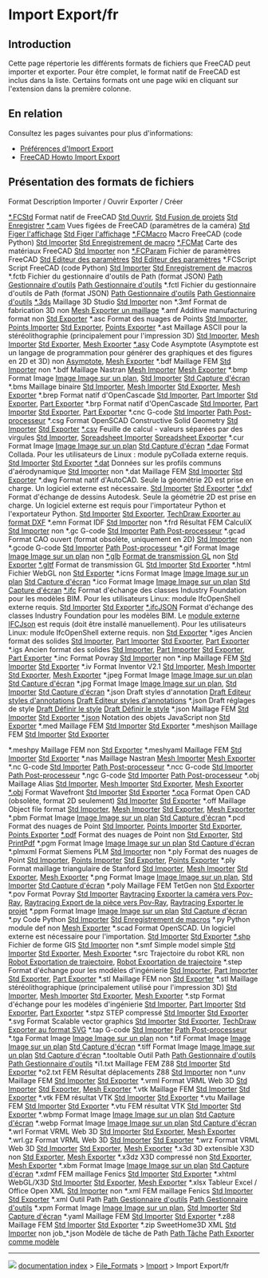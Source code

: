 # Import Export/fr
## Introduction

Cette page répertorie les différents formats de fichiers que FreeCAD peut importer et exporter. Pour être complet, le format natif de FreeCAD est inclus dans la liste. Certains formats ont une page wiki en cliquant sur l\'extension dans la première colonne.

## En relation 

Consultez les pages suivantes pour plus d\'informations:

-   [Préférences d\'Import Export](Import_Export_Preferences/fr.md)
-   [FreeCAD Howto Import Export](FreeCAD_Howto_Import_Export.md)

## Présentation des formats de fichiers 

  Format                                         Description                                                                                                                                                                                                                                                    Importer / Ouvrir                                                                                           Exporter / Créer
     
  [\*.FCStd](File_Format_FCStd/fr.md)    Format natif de FreeCAD                                                                                                                                                                                                                                        [Std Ouvrir](Std_Open/fr.md), [Std Fusion de projets](Std_MergeProjects/fr.md)              [Std Enregistrer](Std_Save/fr.md)
  [\*.cam](Std_FreezeViews/fr.md)        Vues figées de FreeCAD (paramètres de la caméra)                                                                                                                                                                                                               [Std Figer l\'affichage](Std_FreezeViews/fr.md)                                                     [Std Figer l\'affichage](Std_FreezeViews/fr.md)
  [\*.FCMacro](Macros/fr.md)             Macro FreeCAD (code Python)                                                                                                                                                                                                                                    [Std Importer](Std_Import/fr.md)                                                                    [Std Enregistrement de macro](Std_DlgMacroRecord/fr.md)
  [\*.FCMat](Material.md)                Carte des matériaux FreeCAD                                                                                                                                                                                                                                    [Std Importer](Std_Import/fr.md)                                                                    non
  [\*.FCParam](Std_DlgParameter/fr.md)   Fichier de paramètres FreeCAD                                                                                                                                                                                                                                  [Std Editeur des paramètres](Std_DlgParameter/fr.md)                                                [Std Editeur des paramètres](Std_DlgParameter/fr.md)
  \*.FCScript                                    Script FreeCAD (code Python)                                                                                                                                                                                                                                   [Std Importer](Std_Import/fr.md)                                                                    [Std Enregistrement de macros](Std_DlgMacroRecord/fr.md)
  \*.fctb                                        Fichier du gestionnaire d\'outils de Path (format JSON)                                                                                                                                                                                                        [Path Gestionnaire d\'outils](Path_ToolBitLibraryOpen/fr.md)                                        [Path Gestionnaire d\'outils](Path_ToolBitLibraryOpen/fr.md)
  \*.fctl                                        Fichier du gestionnaire d\'outils de Path (format JSON)                                                                                                                                                                                                        [Path Gestionnaire d\'outils](Path_ToolBitLibraryOpen/fr.md)                                        [Path Gestionnaire d\'outils](Path_ToolBitLibraryOpen/fr.md)
  [\*.3ds](Arch_3DS/fr.md)               Maillage 3D Studio                                                                                                                                                                                                                                             [Std Importer](Std_Import/fr.md)                                                                    non
  \*.3mf                                         Format de fabrication 3D                                                                                                                                                                                                                                       non                                                                                                         [Mesh Exporter un maillage](Mesh_Export/fr.md)
  \*.amf                                         Additive manufacturing format                                                                                                                                                                                                                                  non                                                                                                         [Std Exporter](Std_Export/fr.md)
  \*.asc                                         Format des nuages de Points                                                                                                                                                                                                                                    [Std Importer](Std_Import/fr.md), [Points Importer](Points_Import/fr.md)                    [Std Exporter](Std_Export/fr.md), [Points Exporter](Points_Export/fr.md)
  \*.ast                                         Maillage ASCII pour la stéréolithographie (principalement pour l\'impression 3D)                                                                                                                                                                               [Std Importer](Std_Import/fr.md), [Mesh Importer](Mesh_Import/fr.md)                        [Std Exporter](Std_Export/fr.md), [Mesh Exporter](Mesh_Export/fr.md)
  [\*.asy](Asymptote/fr.md)              Code Asymptote (Asymptote est un langage de programmation pour générer des graphiques et des figures en 2D et 3D)                                                                                                                                              non                                                                                                         [Asymptote](Asymptote/fr.md), [Mesh Exporter](Mesh_Export/fr.md)
  \*.bdf                                         Maillage FEM                                                                                                                                                                                                                                                   [Std Importer](Std_Import/fr.md)                                                                    non
  \*.bdf                                         Maillage Nastran                                                                                                                                                                                                                                               [Mesh Importer](Mesh_Import/fr.md)                                                                  [Mesh Exporter](Mesh_Export/fr.md)
  \*.bmp                                         Format Image                                                                                                                                                                                                                                                   [Image Image sur un plan](Image_CreateImagePlane/fr.md), [Std Importer](Std_Import/fr.md)   [Std Capture d\'écran](Std_ViewScreenShot/fr.md)
  \*.bms                                         Maillage binaire                                                                                                                                                                                                                                               [Std Importer](Std_Import/fr.md), [Mesh Importer](Mesh_Import/fr.md)                        [Std Exporter](Std_Export/fr.md), [Mesh Exporter](Mesh_Export/fr.md)
  \*.brep                                        Format natif d\'OpenCascade                                                                                                                                                                                                                                    [Std Importer](Std_Import/fr.md), [Part Importer](Part_Import/fr.md)                        [Std Exporter](Std_Export/fr.md), [Part Exporter](Part_Export/fr.md)
  \*.brp                                         Format natif d\'OpenCascade                                                                                                                                                                                                                                    [Std Importer](Std_Import/fr.md), [Part Importer](Part_Import/fr.md)                        [Std Exporter](Std_Export/fr.md), [Part Exporter](Part_Export.md)
  \*.cnc                                         G-code                                                                                                                                                                                                                                                         [Std Importer](Std_Import/fr.md)                                                                    [Path Post-processeur](Path_Post/fr.md)
  \*.csg                                         Format OpenSCAD Constructive Solid Geometry                                                                                                                                                                                                                    [Std Importer](Std_Import/fr.md)                                                                    [Std Exporter](Std_Export/fr.md)
  [\*.csv](Spreadsheet_CSV/fr.md)        Feuille de calcul - valeurs séparées par des virgules                                                                                                                                                                                                          [Std Importer](Std_Import/fr.md), [Spreadsheet Importer](Spreadsheet_Import/fr.md)          [Spreadsheet Exporter](Spreadsheet_Export/fr.md)
  \*.cur                                         Format Image                                                                                                                                                                                                                                                   [Image Image sur un plan](Image_CreateImagePlane/fr.md)                                             [Std Capture d\'écran](Std_ViewScreenShot/fr.md)
  [\*.dae](Arch_DAE/fr.md)               Format Collada. Pour les utilisateurs de Linux : module pyCollada externe requis.                                                                                                                                                                              [Std Importer](Std_Import/fr.md)                                                                    [Std Exporter](Std_Export/fr.md)
  [\*.dat](Draft_DAT/fr.md)              Données sur les profils communs d\'aérodynamique                                                                                                                                                                                                               [Std Importer](Std_Import/fr.md)                                                                    non
  \*.dat                                         Maillage FEM                                                                                                                                                                                                                                                   [Std Importer](Std_Import/fr.md)                                                                    [Std Exporter](Std_Export/fr.md)
  \*.dwg                                         Format natif d\'AutoCAD. Seule la géométrie 2D est prise en charge. Un logiciel externe est nécessaire.                                                                                                                                                        [Std Importer](Std_Import/fr.md)                                                                    [Std Exporter](Std_Export/fr.md)
  [\*.dxf](Draft_DXF/fr.md)              Format d\'échange de dessins Autodesk. Seule la géométrie 2D est prise en charge. Un logiciel externe est requis pour l\'importateur Python et l\'exportateur Python.                                                                                          [Std Importer](Std_Import/fr.md)                                                                    [Std Exporter](Std_Export/fr.md), [TechDraw Exporter au format DXF](TechDraw_ExportPageDXF/fr.md)
  \*.emn                                         Format IDF                                                                                                                                                                                                                                                     [Std Importer](Std_Import/fr.md)                                                                    non
  \*.frd                                         Résultat FEM CalculiX                                                                                                                                                                                                                                          [Std Importer](Std_Import/fr.md)                                                                    non
  \*.gc                                          G-code                                                                                                                                                                                                                                                         [Std Importer](Std_Import/fr.md)                                                                    [Path Post-processeur](Path_Post/fr.md)
  \*.gcad                                        Format CAO ouvert (format obsolète, uniquement en 2D)                                                                                                                                                                                                          [Std Importer](Std_Import/fr.md)                                                                    non
  \*.gcode                                       G-code                                                                                                                                                                                                                                                         [Std Importer](Std_Import/fr.md)                                                                    [Path Post-processeur](Path_Post/fr.md)
  \*.gif                                         Format Image                                                                                                                                                                                                                                                   [Image Image sur un plan](Image_CreateImagePlane/fr.md)                                             non
  [\*.glb](glTF/fr.md)                   [Format de transmission GL](https://fr.wikipedia.org/wiki/GlTF)                                                                                                                                                                                                non                                                                                                         [Std Exporter](Std_Export/fr.md)
  [\*.gltf](glTF/fr.md)                  Format de transmission GL                                                                                                                                                                                                                                      [Std Importer](Std_Import/fr.md)                                                                    [Std Exporter](Std_Export/fr.md)
  \*.html                                        Fichier WebGL                                                                                                                                                                                                                                                  non                                                                                                         [Std Exporter](Std_Export/fr.md)
  \*.icns                                        Format Image                                                                                                                                                                                                                                                   [Image Image sur un plan](Image_CreateImagePlane/fr.md)                                             [Std Capture d\'écran](Std_ViewScreenShot/fr.md)
  \*.ico                                         Format Image                                                                                                                                                                                                                                                   [Image Image sur un plan](Image_CreateImagePlane/fr.md)                                             [Std Capture d\'écran](Std_ViewScreenShot/fr.md)
  [\*.ifc](Arch_IFC/fr.md)               Format d\'échange des classes Industry Foundation pour les modèles BIM. Pour les utilisateurs Linux: module IfcOpenShell externe requis.                                                                                                                       [Std Importer](Std_Import/fr.md)                                                                    [Std Exporter](Std_Export/fr.md)
  [\*.ifcJSON](Arch_IFC/fr.md)           Format d\'échange des classes Industry Foundation pour les modèles BIM. Le [module externe IFCJson](https://github.com/buildingSMART/ifcJSON) est requis (doit être installé manuellement). Pour les utilisateurs Linux: module IfcOpenShell externe requis.   non                                                                                                         [Std Exporter](Std_Export/fr.md)
  \*.iges                                        Ancien format des solides                                                                                                                                                                                                                                      [Std Importer](Std_Import/fr.md), [Part Importer](Part_Import/fr.md)                        [Std Exporter](Std_Export/fr.md), [Part Exporter](Part_Export/fr.md)
  \*.igs                                         Ancien format des solides                                                                                                                                                                                                                                      [Std Importer](Std_Import/fr.md), [Part Importer](Part_Import/fr.md)                        [Std Exporter](Std_Export/fr.md), [Part Exporter](Part_Export/fr.md)
  \*.inc                                         Format Povray                                                                                                                                                                                                                                                  [Std Importer](Std_Import/fr.md)                                                                    non
  \*.inp                                         Maillage FEM                                                                                                                                                                                                                                                   [Std Importer](Std_Import/fr.md)                                                                    [Std Exporter](Std_Export/fr.md)
  \*.iv                                          Format Inventor V2.1                                                                                                                                                                                                                                           [Std Importer](Std_Import/fr.md), [Mesh Importer](Mesh_Import/fr.md)                        [Std Exporter](Std_Export/fr.md), [Mesh Exporter](Mesh_Export/fr.md)
  \*.jpeg                                        Format Image                                                                                                                                                                                                                                                   [Image Image sur un plan](Image_CreateImagePlane/fr.md)                                             [Std Capture d\'écran](Std_ViewScreenShot/fr.md)
  \*.jpg                                         Format Image                                                                                                                                                                                                                                                   [Image Image sur un plan](Image_CreateImagePlane/fr.md), [Std Importer](Std_Import/fr.md)   [Std Capture d\'écran](Std_ViewScreenShot/fr.md)
  \*.json                                        Draft styles d\'annotation                                                                                                                                                                                                                                     [Draft Editeur styles d\'annotations](Draft_AnnotationStyleEditor/fr.md)                            [Draft Editeur styles d\'annotations](Draft_AnnotationStyleEditor/fr.md)
  \*.json                                        Draft réglages de style                                                                                                                                                                                                                                        [Draft Définir le style](Draft_SetStyle/fr.md)                                                      [Draft Définir le style](Draft_SetStyle/fr.md)
  \*.json                                        Maillage FEM                                                                                                                                                                                                                                                   [Std Importer](Std_Import/fr.md)                                                                    [Std Exporter](Std_Export/fr.md)
  [\*.json](Arch_JSON/fr.md)             Notation des objets JavaScript                                                                                                                                                                                                                                 non                                                                                                         [Std Exporter](Std_Export/fr.md)
  \*.med                                         Maillage FEM                                                                                                                                                                                                                                                   [Std Importer](Std_Import/fr.md)                                                                    [Std Exporter](Std_Export/fr.md)
  \*.meshjson                                    Maillage FEM                                                                                                                                                                                                                                                   [Std Importer](Std_Import/fr.md)                                                                    [Std Exporter](Std_Export/fr.md)
                                                                                                                                                                                                                                                                                                                                                                                                                            
  \*.meshpy                                      Maillage FEM                                                                                                                                                                                                                                                   non                                                                                                         [Std Exporter](Std_Export/fr.md)
  \*.meshyaml                                    Maillage FEM                                                                                                                                                                                                                                                   [Std Importer](Std_Import/fr.md)                                                                    [Std Exporter](Std_Export/fr.md)
  \*.nas                                         Maillage Nastran                                                                                                                                                                                                                                               [Mesh Importer](Mesh_Import/fr.md)                                                                  [Mesh Exporter](Mesh_Export/fr.md)
  \*.nc                                          G-code                                                                                                                                                                                                                                                         [Std Importer](Std_Import/fr.md)                                                                    [Path Post-processeur](Path_Post/fr.md)
  \*.ncc                                         G-code                                                                                                                                                                                                                                                         [Std Importer](Std_Import/fr.md)                                                                    [Path Post-processeur](Path_Post/fr.md)
  \*.ngc                                         G-code                                                                                                                                                                                                                                                         [Std Importer](Std_Import/fr.md)                                                                    [Path Post-processeur](Path_Post/fr.md)
  \*.obj                                         Maillage Alias                                                                                                                                                                                                                                                 [Std Importer](Std_Import/fr.md), [Mesh Importer](Mesh_Import/fr.md)                        [Std Exporter](Std_Export/fr.md), [Mesh Exporter](Mesh_Export/fr.md)
  [\*.obj](Arch_OBJ/fr.md)               Format Wavefront                                                                                                                                                                                                                                               [Std Importer](Std_Import/fr.md)                                                                    [Std Exporter](Std_Export/fr.md)
  [\*.oca](Draft_OCA/fr.md)              Format Open CAD (obsolète, format 2D seulement)                                                                                                                                                                                                                [Std Importer](Std_Import/fr.md)                                                                    [Std Exporter](Std_Export/fr.md)
  \*.off                                         Maillage Object file format                                                                                                                                                                                                                                    [Std Importer](Std_Import/fr.md), [Mesh Importer](Mesh_Import/fr.md)                        [Std Exporter](Std_Export/fr.md), [Mesh Exporter](Mesh_Export/fr.md)
  \*.pbm                                         Format Image                                                                                                                                                                                                                                                   [Image Image sur un plan](Image_CreateImagePlane/fr.md)                                             [Std Capture d\'écran](Std_ViewScreenShot/fr.md)
  \*.pcd                                         Format des nuages de Point                                                                                                                                                                                                                                     [Std Importer](Std_Import/fr.md), [Points Importer](Points_Import/fr.md)                    [Std Exporter](Std_Export/fr.md), [Points Exporter](Points_Export/fr.md)
  [\*.pdf](PDF/fr.md)                    Format des nuages de Point                                                                                                                                                                                                                                     non                                                                                                         [Std Exporter](Std_Export/fr.md), [Std PrintPdf](Std_PrintPdf/fr.md)
  \*.pgm                                         Format Image                                                                                                                                                                                                                                                   [Image Image sur un plan](Image_CreateImagePlane/fr.md)                                             [Std Capture d\'écran](Std_ViewScreenShot/fr.md)
  \*.plmxml                                      Format Siemens PLM                                                                                                                                                                                                                                             [Std Importer](Std_Import/fr.md)                                                                    non
  \*.ply                                         Format des nuages de Point                                                                                                                                                                                                                                     [Std Importer](Std_Import/fr.md), [Points Importer](Points_Import/fr.md)                    [Std Exporter](Std_Export/fr.md), [Points Exporter](Points_Export/fr.md)
  \*.ply                                         Format maillage triangulaire de Stanford                                                                                                                                                                                                                       [Std Importer](Std_Import/fr.md), [Mesh Importer](Mesh_Import/fr.md)                        [Std Exporter](Std_Export/fr.md), [Mesh Exporter](Mesh_Export/fr.md)
  \*.png                                         Format Image                                                                                                                                                                                                                                                   [Image Image sur un plan](Image_CreateImagePlane/fr.md), [Std Importer](Std_Import/fr.md)   [Std Capture d\'écran](Std_ViewScreenShot/fr.md)
  \*.poly                                        Maillage FEM TetGen                                                                                                                                                                                                                                            non                                                                                                         [Std Exporter](Std_Export/fr.md)
  \*.pov                                         Format Povray                                                                                                                                                                                                                                                  [Std Importer](Std_Import/fr.md)                                                                    [Raytracing Exporter la caméra vers Pov-Ray](Raytracing_WriteCamera/fr.md), [Raytracing Export de la pièce vers Pov-Ray](Raytracing_WritePart/fr.md), [Raytracing Exporter le projet](Raytracing_WriteView/fr.md)
  \*.ppm                                         Format Image                                                                                                                                                                                                                                                   [Image Image sur un plan](Image_CreateImagePlane/fr.md)                                             [Std Capture d\'écran](Std_ViewScreenShot/fr.md)
  \*.py                                          Code Python                                                                                                                                                                                                                                                    [Std Importer](Std_Import/fr.md)                                                                    [Std Enregistrement de macros](Std_DlgMacroRecord/fr.md)
  \*.py                                          Python module def                                                                                                                                                                                                                                              non                                                                                                         [Mesh Exporter](Mesh_Export/fr.md)
  \*.scad                                        Format OpenSCAD. Un logiciel externe est nécessaire pour l\'importation.                                                                                                                                                                                       [Std Importer](Std_Import/fr.md)                                                                    [Std Exporter](Std_Export/fr.md)
  [\*.shp](Arch_SHP/fr.md)               Fichier de forme GIS                                                                                                                                                                                                                                           [Std Importer](Std_Import/fr.md)                                                                    non
  \*.smf                                         Simple model simple                                                                                                                                                                                                                                            [Std Importer](Std_Import/fr.md)                                                                    [Std Exporter](Std_Export/fr.md), [Mesh Exporter](Mesh_Export/fr.md)
  \*.src                                         Trajectoire du robot KRL                                                                                                                                                                                                                                       non                                                                                                         [Robot Exportation de trajectoire](Robot_Export/fr.md), [Robot Exportation de trajectoire](Robot_Export/fr.md)
  \*.step                                        Format d\'échange pour les modèles d\'ingénierie                                                                                                                                                                                                               [Std Importer](Std_Import/fr.md), [Part Importer](Part_Import/fr.md)                        [Std Exporter](Std_Export/fr.md), [Part Exporter](Part_Export/fr.md)
  \*.stl                                         Maillage FEM                                                                                                                                                                                                                                                   non                                                                                                         [Std Exporter](Std_Export/fr.md)
  \*.stl                                         Maillage stéréolithographique (principalement utilisé pour l\'impression 3D)                                                                                                                                                                                   [Std Importer](Std_Import/fr.md), [Mesh Importer](Mesh_Import/fr.md)                        [Std Exporter](Std_Export/fr.md), [Mesh Exporter](Mesh_Export/fr.md)
  \*.stp                                         Format d\'échange pour les modèles d\'ingénierie                                                                                                                                                                                                               [Std Importer](Std_Import/fr.md), [Part Importer](Part_Import/fr.md)                        [Std Exporter](Std_Export/fr.md), [Part Exporter](Part_Export/fr.md)
  \*.stpz                                        STEP compressé                                                                                                                                                                                                                                                 [Std Importer](Std_Import/fr.md)                                                                    [Std Exporter](Std_Export/fr.md)
  \*.svg                                         Format Scalable vector graphics                                                                                                                                                                                                                                [Std Importer](Std_Import/fr.md)                                                                    [Std Exporter](Std_Export/fr.md), [TechDraw Exporter au format SVG](TechDraw_ExportPageSVG/fr.md)
  \*.tap                                         G-code                                                                                                                                                                                                                                                         [Std Importer](Std_Import/fr.md)                                                                    [Path Post-processeur](Path_Post/fr.md)
  \*.tga                                         Format Image                                                                                                                                                                                                                                                   [Image Image sur un plan](Image_CreateImagePlane/fr.md)                                             non
  \*.tif                                         Format Image                                                                                                                                                                                                                                                   [Image Image sur un plan](Image_CreateImagePlane/fr.md)                                             [Std Capture d\'écran](Std_ViewScreenShot/fr.md)
  \*.tiff                                        Format Image                                                                                                                                                                                                                                                   [Image Image sur un plan](Image_CreateImagePlane/fr.md)                                             [Std Capture d\'écran](Std_ViewScreenShot/fr.md)
  \*.tooltable                                   Outil Path                                                                                                                                                                                                                                                     [Path Gestionnaire d\'outils](Path_ToolLibraryEdit/fr.md)                                           [Path Gestionnaire d\'outils](Path_ToolLibraryEdit/fr.md)
  \*i1.txt                                       Maillage FEM Z88                                                                                                                                                                                                                                               [Std Importer](Std_Import/fr.md)                                                                    [Std Exporter](Std_Export/fr.md)
  \*o2.txt                                       FEM Résultat déplacements Z88                                                                                                                                                                                                                                  [Std Importer](Std_Import/fr.md)                                                                    non
  \*.unv                                         Maillage FEM                                                                                                                                                                                                                                                   [Std Importer](Std_Import/fr.md)                                                                    [Std Exporter](Std_Export/fr.md)
  \*.vrml                                        Format VRML Web 3D                                                                                                                                                                                                                                             [Std Importer](Std_Import/fr.md)                                                                    [Std Exporter](Std_Export/fr.md), [Mesh Exporter](Mesh_Export/fr.md)
  \*.vtk                                         Maillage FEM                                                                                                                                                                                                                                                   [Std Importer](Std_Import/fr.md)                                                                    [Std Exporter](Std_Export/fr.md)
  \*.vtk                                         FEM résultat VTK                                                                                                                                                                                                                                               [Std Importer](Std_Import/fr.md)                                                                    [Std Exporter](Std_Export/fr.md)
  \*.vtu                                         Maillage FEM                                                                                                                                                                                                                                                   [Std Importer](Std_Import/fr.md)                                                                    [Std Exporter](Std_Export/fr.md)
  \*.vtu                                         FEM résultat VTK                                                                                                                                                                                                                                               [Std Importer](Std_Import/fr.md)                                                                    [Std Exporter](Std_Export/fr.md)
  \*.wbmp                                        Format Image                                                                                                                                                                                                                                                   [Image Image sur un plan](Image_CreateImagePlane/fr.md)                                             [Std Capture d\'écran](Std_ViewScreenShot/fr.md)
  \*.webp                                        Format Image                                                                                                                                                                                                                                                   [Image Image sur un plan](Image_CreateImagePlane/fr.md)                                             [Std Capture d\'écran](Std_ViewScreenShot/fr.md)
  \*.wrl                                         Format VRML Web 3D                                                                                                                                                                                                                                             [Std Importer](Std_Import/fr.md)                                                                    [Std Exporter](Std_Export/fr.md), [Mesh Exporter](Mesh_Export/fr.md)
  \*.wrl.gz                                      Format VRML Web 3D                                                                                                                                                                                                                                             [Std Importer](Std_Import/fr.md)                                                                    [Std Exporter](Std_Export/fr.md)
  \*.wrz                                         Format VRML Web 3D                                                                                                                                                                                                                                             [Std Importer](Std_Import/fr.md)                                                                    [Std Exporter](Std_Export/fr.md), [Mesh Exporter](Mesh_Export/fr.md)
  \*.x3d                                         3D extensible X3D                                                                                                                                                                                                                                              non                                                                                                         [Std Exporter](Std_Export/fr.md), [Mesh Exporter](Mesh_Export/fr.md)
  \*.x3dz                                        X3D compressé                                                                                                                                                                                                                                                  non                                                                                                         [Std Exporter](Std_Export/fr.md), [Mesh Exporter](Mesh_Export/fr.md)
  \*.xbm                                         Format Image                                                                                                                                                                                                                                                   [Image Image sur un plan](Image_CreateImagePlane/fr.md)                                             [Std Capture d\'écran](Std_ViewScreenShot/fr.md)
  \*.xdmf                                        FEM maillage Fenics                                                                                                                                                                                                                                            [Std Importer](Std_Import/fr.md)                                                                    [Std Exporter](Std_Export/fr.md)
  \*.xhtml                                       WebGL/X3D                                                                                                                                                                                                                                                      [Std Importer](Std_Import/fr.md)                                                                    [Std Exporter](Std_Export/fr.md), [Mesh Exporter](Mesh_Export/fr.md)
  \*.xlsx                                        Tableur Excel / Office Open XML                                                                                                                                                                                                                                [Std Importer](Std_Import/fr.md)                                                                    non
  \*.xml                                         FEM maillage Fenics                                                                                                                                                                                                                                            [Std Importer](Std_Import/fr.md)                                                                    [Std Exporter](Std_Export/fr.md)
  \*.xml                                         Outil Path                                                                                                                                                                                                                                                     [Path Gestionnaire d\'outils](Path_ToolLibraryEdit/fr.md)                                           [Path Gestionnaire d\'outils](Path_ToolLibraryEdit/fr.md)
  \*.xpm                                         Format Image                                                                                                                                                                                                                                                   [Image Image sur un plan](Image_CreateImagePlane/fr.md), [Std Importer](Std_Import/fr.md)   [Std Capture d\'écran](Std_ViewScreenShot/fr.md)
  \*.yaml                                        Maillage FEM                                                                                                                                                                                                                                                   [Std Importer](Std_Import/fr.md)                                                                    [Std Exporter](Std_Export/fr.md)
  \*.z88                                         Maillage FEM                                                                                                                                                                                                                                                   [Std Importer](Std_Import/fr.md)                                                                    [Std Exporter](Std_Export/fr.md)
  \*.zip                                         SweetHome3D XML                                                                                                                                                                                                                                                [Std Importer](Std_Import/fr.md)                                                                    non
  job\_\*.json                                   Modèle de tâche de Path                                                                                                                                                                                                                                        [Path Tâche](Path_Job/fr.md)                                                                        [Path Exporter comme modèle](Path_ExportTemplate/fr.md)



---
![](images/Right_arrow.png) [documentation index](../README.md) > [File_Formats](Category_File_Formats.md) > [Import](Import_Workbench.md) > Import Export/fr
